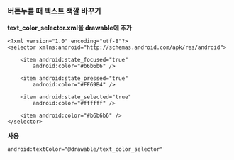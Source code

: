 ### **버튼누를 때 텍스트 색깔 바꾸기**

**text_color_selector.xml을 drawable에 추가**

	<?xml version="1.0" encoding="utf-8"?>
	<selector xmlns:android="http://schemas.android.com/apk/res/android">
	
	    <item android:state_focused="true"
	        android:color="#b6b6b6" />
	
	    <item android:state_pressed="true"
	        android:color="#FF69B4" />
	
	    <item android:state_selected="true"
	        android:color="#ffffff" />
	
	    <item android:color="#b6b6b6" />
	</selector>

**사용**

	android:textColor="@drawable/text_color_selector"